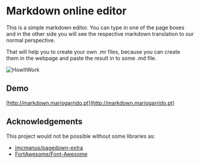 Markdown online editor
======================
This is a simple markdown editor. You can type in one of the page boxes and in the other side you will see the respective markdown translation to our normal perspective.

That will help you to create your own .mr files, because you can create them in the webpage and paste the result in to some .md file.

![HowItWork](http://i.imgur.com/vR3yyz6.gif)

## Demo
[http://markdown.mariogarrido.pt](http://markdown.mariogarrido.pt)	

## Acknowledgements 
This project would not be possible without some libraries as:

+ [jmcmanus/pagedown-extra](https://github.com/jmcmanus/pagedown-extra)
+ [FortAwesome/Font-Awesome](https://github.com/FortAwesome/Font-Awesome)
